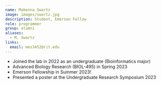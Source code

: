 ```yaml
---
name: Makenna Swartz
image: images/swartz.jpg
description: Student, Emerson Fellow
role: programmer
group: alumni
aliases:
  - M. Swartz
links:
  email: mes3452@rit.edu
---
```


- Joined the lab in 2022 as an undergraduate (Bioinformatics major)
- Advanced Biology Research (BIOL-495) in Spring 2023
- Emerson Fellowship in Summer 2023!
- Presented a poster at the Undergraduate Research Symposium 2023